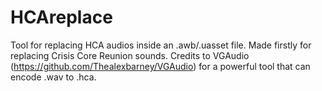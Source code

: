 # HCAreplace
Tool for replacing HCA audios inside an .awb/.uasset file. Made firstly for replacing Crisis Core Reunion sounds.
Credits to VGAudio (https://github.com/Thealexbarney/VGAudio) for a powerful tool that can encode .wav to .hca.
